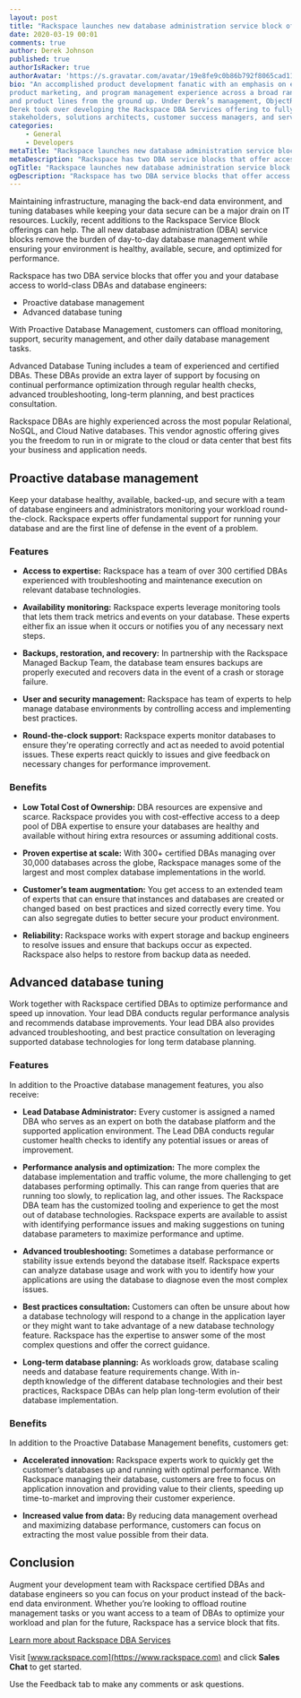 ```yaml
---
layout: post
title: "Rackspace launches new database administration service block offerings"
date: 2020-03-19 00:01
comments: true
author: Derek Johnson
published: true
authorIsRacker: true
authorAvatar: 'https://s.gravatar.com/avatar/19e8fe9c0b86b792f8065cad11364cf7'
bio: "An accomplished product development fanatic with an emphasis on execution, Derek has significant product management,
product marketing, and program management experience across a broad range of industries with a track record for growing businesses
and product lines from the ground up. Under Derek’s management, ObjectRocket’s MongoDB and Redis offering grew extensively. In 2019,
Derek took over developing the Rackspace DBA Services offering to fully flesh out the capabilities while working side by side with sales
stakeholders, solutions architects, customer success managers, and service delivery engineers."
categories:
    - General
    - Developers
metaTitle: "Rackspace launches new database administration service block offerings"
metaDescription: "Rackspace has two DBA service blocks that offer access to world-class DBAs and database engineers at the level of support you and your database need "
ogTitle: "Rackspace launches new database administration service block offerings"
ogDescription: "Rackspace has two DBA service blocks that offer access to world-class DBAs and database engineers at the level of support you and your database need "
---
```


Maintaining infrastructure, managing the back-end data environment, and tuning databases while keeping your data secure can be a major drain on IT resources.
Luckily, recent additions to the Rackspace Service Block offerings can help. The all new database administration (DBA) service blocks remove the burden of
day-to-day database management while ensuring your environment is healthy, available, secure, and optimized for performance.

<!--more-->

Rackspace has two DBA service blocks that offer you and your database access to world-class DBAs and database engineers:

- Proactive database management
- Advanced database tuning

With Proactive Database Management, customers can offload monitoring, support, security management, and other daily database management tasks.

Advanced Database Tuning includes a team of experienced and certified DBAs. These DBAs provide an extra layer of support by focusing on
continual performance optimization through regular health checks, advanced troubleshooting, long-term planning, and best practices consultation.

Rackspace DBAs are highly experienced across the most popular Relational, NoSQL, and Cloud Native databases. This vendor agnostic offering
gives you the freedom to run in or migrate to the cloud or data center that best fits your business and application needs.

## Proactive database management

Keep your database healthy, available, backed-up, and secure with a team of database engineers and administrators
monitoring your workload round-the-clock. Rackspace experts offer fundamental support for running your database
and are the first line of defense in the event of a problem.

### Features

- **Access to expertise:** Rackspace has a team of over 300 certified DBAs experienced with troubleshooting and maintenance execution on relevant database technologies.

- **Availability monitoring:** Rackspace experts leverage monitoring tools that lets them track metrics and events on your database. These experts either fix
an issue when it occurs or notifies you of any necessary next steps. 

- **Backups, restoration, and recovery:** In partnership with the Rackspace Managed Backup Team, the database team ensures backups are properly executed and recovers
data in the event of a crash or storage failure.

- **User and security management:** Rackspace has team of experts to help manage database environments by controlling access and implementing best practices.

- **Round-the-clock support:** Rackspace experts monitor databases to ensure they're operating correctly and act as needed to avoid potential issues.
These experts react quickly to issues and give feedback on necessary changes for performance improvement.

### Benefits

- **Low Total Cost of Ownership:** DBA resources are expensive and scarce. Rackspace provides you with cost-effective access to a deep pool of DBA expertise
to ensure your databases are healthy and available without hiring extra resources or assuming additional costs.

- **Proven expertise at scale:** With 300+ certified DBAs managing over 30,000 databases across the globe, Rackspace manages some of the largest and
most complex database implementations in the world.

- **Customer’s team augmentation:** You get access to an extended team of experts that can ensure that instances and databases are created or changed based 
on best practices and sized correctly every time. You can also segregate duties to better secure your product environment.

- **Reliability:** Rackspace works with expert storage and backup engineers to resolve issues and ensure that backups occur as expected. Rackspace also helps to restore from backup data as needed.

## Advanced database tuning

Work together with Rackspace certified DBAs to optimize performance and speed up innovation. Your lead DBA conducts regular performance analysis and recommends database improvements. Your lead DBA also provides advanced troubleshooting, and best practice consultation on leveraging supported database technologies for long term database planning.

### Features

In addition to the Proactive database management features, you also receive:

- **Lead Database Administrator:** Every customer is assigned a named DBA who serves as an expert on both the database platform and the supported application environment.
The Lead DBA conducts regular customer health checks to identify any potential issues or areas of improvement.

- **Performance analysis and optimization:** The more complex the database implementation and traffic volume, the more challenging to get databases performing
optimally. This can range from queries that are running too slowly, to replication lag, and other issues. The Rackspace DBA team has the customized tooling
and experience to get the most out of database technologies. Rackspace experts are available to assist with identifying performance issues and making suggestions
on tuning database parameters to maximize performance and uptime.

- **Advanced troubleshooting:** Sometimes a database performance or stability issue extends beyond the database itself. Rackspace experts can analyze
database usage and work with you to identify how your applications are using the database to diagnose even the most complex issues.

- **Best practices consultation:** Customers can often be unsure about how a database technology will respond to a change in the application layer or they might want to
take advantage of a new database technology feature. Rackspace has the expertise to answer some of the most complex questions and offer the correct guidance.

- **Long-term database planning:** As workloads grow, database scaling needs and database feature requirements change. With in-depth knowledge of the different database
technologies and their best practices, Rackspace DBAs can help plan long-term evolution of their database implementation.

### Benefits

In addition to the Proactive Database Management benefits, customers get:

- **Accelerated innovation:** Rackspace experts work to quickly get the customer’s databases up and running with optimal performance.
With Rackspace managing their database, customers are free to focus on application innovation and providing value to their clients,
speeding up time-to-market and improving their customer experience.

- **Increased value from data:** By reducing data management overhead and maximizing database performance, customers can focus on extracting the most value possible from their data.

## Conclusion

Augment your development team with Rackspace certified DBAs and database engineers so you can focus on your product instead of
the back-end data environment. Whether you’re looking to offload routine management tasks or you want
access to a team of DBAs to optimize your workload and plan for the future, Rackspace has a service block that fits.


<a class="cta blue" id="cta" href="https://www.rackspace.com/data/dba-services">Learn more about Rackspace DBA Services</a>

Visit [www.rackspace.com](https://www.rackspace.com) and click **Sales Chat**
to get started.

Use the Feedback tab to make any comments or ask questions.

